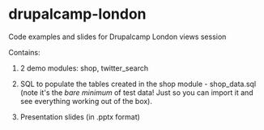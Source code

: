drupalcamp-london
=================

Code examples and slides for Drupalcamp London views session

Contains:

1. 2 demo modules: shop, twitter_search

2. SQL to populate the tables created in the shop module - shop_data.sql
(note it's the *bare minimum* of test data! Just so you can import it
and see everything working out of the box).

3. Presentation slides (in .pptx format)
